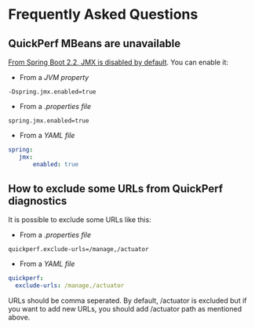 # Frequently Asked Questions

## QuickPerf MBeans are unavailable
[From Spring Boot 2.2, JMX is disabled by default](https://github.com/spring-projects/spring-boot/wiki/Spring-Boot-2.2-Release-Notes#jmx-now-disabled-by-default). You can enable it:
* From a _JVM property_ 
```
-Dspring.jmx.enabled=true
```
* From a _.properties file_ 
```
spring.jmx.enabled=true
```
* From a _YAML file_
 ```yaml
 spring:
    jmx:
        enabled: true
  ```


## How to exclude some URLs from QuickPerf diagnostics
It is possible to exclude some URLs like this:

* From a _.properties file_
```
quickperf.exclude-urls=/manage,/actuator
```
* From a _YAML file_
 ```yaml
 quickperf:
   exclude-urls: /manage,/actuator
  ```
URLs should be comma seperated.
By default, /actuator is excluded but if you want to add new URLs, you should add /actuator path as mentioned above.
